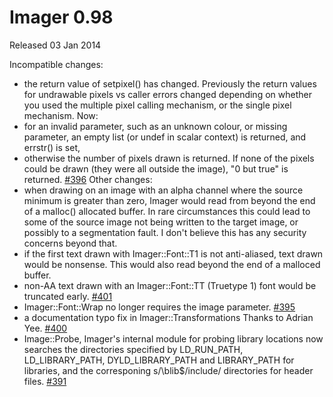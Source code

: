 # Imager 0.98

Released 03 Jan 2014

Incompatible changes:
- the return value of setpixel() has changed. Previously the return values for undrawable pixels vs caller errors changed depending on whether you used the multiple pixel calling mechanism, or the single pixel mechanism. Now: 
- for an invalid parameter, such as an unknown colour, or missing parameter, an empty list (or undef in scalar context) is returned, and errstr() is set, 
- otherwise the number of pixels drawn is returned. If none of the pixels could be drawn (they were all outside the image), "0 but true" is returned. [#396](https://github.com/tonycoz/imager/issues/396) Other changes: 
- when drawing on an image with an alpha channel where the source minimum is greater than zero, Imager would read from beyond the end of a malloc() allocated buffer. In rare circumstances this could lead to some of the source image not being written to the target image, or possibly to a segmentation fault. I don't believe this has any security concerns beyond that. 
- if the first text drawn with Imager::Font::T1 is not anti-aliased, text drawn would be nonsense. This would also read beyond the end of a malloced buffer. 
- non-AA text drawn with an Imager::Font::TT (Truetype 1) font would be truncated early. [#401](https://github.com/tonycoz/imager/issues/401) 
- Imager::Font::Wrap no longer requires the image parameter. [#395](https://github.com/tonycoz/imager/issues/395) 
- a documentation typo fix in Imager::Transformations Thanks to Adrian Yee. [#400](https://github.com/tonycoz/imager/issues/400) 
- Image::Probe, Imager's internal module for probing library locations now searches the directories specified by LD_RUN_PATH, LD_LIBRARY_PATH, DYLD_LIBRARY_PATH and LIBRARY_PATH for libraries, and the corresponing s/\blib$/include/ directories for header files. [#391](https://github.com/tonycoz/imager/issues/391)